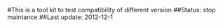 #This is a tool kit to test compatibility of different version
##Status: stop maintance
##Last update: 2012-12-1